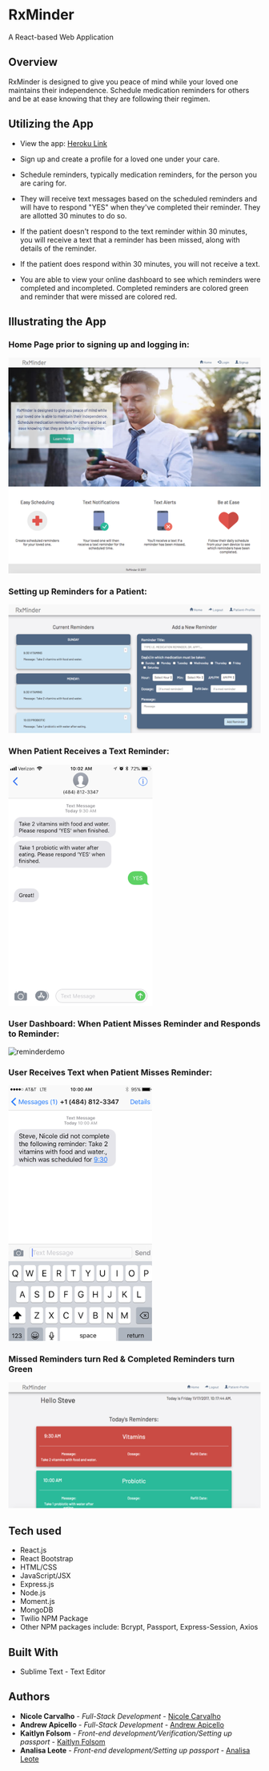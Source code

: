 # RxMinder
A React-based Web Application

## Overview

RxMinder is designed to give you peace of mind while your loved one maintains their independence. Schedule medication reminders for others and be at ease knowing that they are following their regimen.

## Utilizing the App

* View the app: [Heroku Link](https://rxminder-app.herokuapp.com/)

* Sign up and create a profile for a loved one under your care.
* Schedule reminders, typically medication reminders, for the person you are caring for.
* They will receive text messages based on the scheduled reminders and will have to respond "YES" when they've completed their reminder. They are allotted 30 minutes to do so.
* If the patient doesn't respond to the text reminder within 30 minutes, you will receive a text that a reminder has been missed, along with details of the reminder.
* If the patient does respond within 30 minutes, you will not receive a text.
* You are able to view your online dashboard to see which reminders were completed and incompleted. Completed reminders are colored green and reminder that were missed are colored red. 

## Illustrating the App

### Home Page prior to signing up and logging in:
![homepage](demos/home_page.png)
![homepage2](demos/home_page2.png)

### Setting up Reminders for a Patient:
![creatingreminders](demos/creating_reminders.png)

### When Patient Receives a Text Reminder:
![textreminder](demos/text_reminder.png)

### User Dashboard: When Patient Misses Reminder and Responds to Reminder:
![reminderdemo](demos/missing_and_completing_reminder.gif)

### User Receives Text when Patient Misses Reminder:
![textalert](demos/text_alert.png)

### Missed Reminders turn Red & Completed Reminders turn Green
![reminderimage](demos/missed_and_completed.png)

## Tech used
- React.js
- React Bootstrap
- HTML/CSS
- JavaScript/JSX
- Express.js
- Node.js
- Moment.js
- MongoDB
- Twilio NPM Package
- Other NPM packages include: Bcrypt, Passport, Express-Session, Axios

## Built With

* Sublime Text - Text Editor

## Authors

* **Nicole Carvalho** - *Full-Stack Development* - [Nicole Carvalho](https://github.com/nicolelcarvalho)
* **Andrew Apicello** - *Full-Stack Development* - [Andrew Apicello](https://github.com/andrew-apicello)
* **Kaitlyn Folsom** - *Front-end development/Verification/Setting up passport* - [Kaitlyn Folsom](https://github.com/Jewel0106)
* **Analisa Leote** - *Front-end development/Setting up passport* - [Analisa Leote](https://github.com/aleote)


